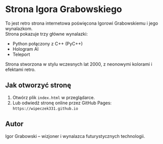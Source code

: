 # Strona Igora Grabowskiego

To jest retro strona internetowa poświęcona Igorowi Grabowskiemu i jego wynalazkom.  
Strona pokazuje trzy główne wynalazki:

- Python połączony z C++ (PyC++)
- Hologram AI
- Teleport

Strona stworzona w stylu wczesnych lat 2000, z neonowymi kolorami i efektami retro.  

## Jak otworzyć stronę

1. Otwórz plik `index.html` w przeglądarce.  
2. Lub odwiedź stronę online przez GitHub Pages:  
   `https://wipeczek331.github.io`

## Autor

Igor Grabowski – wizjoner i wynalazca futurystycznych technologii.